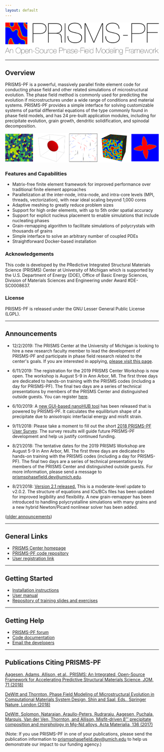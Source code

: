 ```yaml
---
layout: default
---
```

[![PRISMS-PF Logo](assets/logo.png)](https://prisms-center.github.io/phaseField/)

***
## Overview
PRISMS-PF is a powerful, massively parallel finite element code for conducting phase field and other related simulations of microstructural evolution. The phase field method is commonly used for predicting the evolution if microstructures under a wide range of conditions and material systems. PRISMS-PF provides a simple interface for solving customizable systems of partial differential equations of the type commonly found in phase field models, and has 24 pre-built application modules, including for precipitate evolution, grain growth, dendritic solidification, and spinodal decomposition.

![PRISMS-PF Example Results](assets/example_bar.png)

### Features and Capabilities
- Matrix-free finite element framework for improved performance over traditional finite element approaches
- Parallelization at the inter-node, intra-node, and intra-core levels (MPI, threads, vectorization), with near ideal scaling beyond 1,000 cores
- Adaptive meshing to greatly reduce problem sizes
- Support for high order elements, with up to 5th order spatial accuracy
- Support for explicit nucleus placement to enable simulations that include nucleating phases
- Grain-remapping algorithm to facilitate simulations of polycrystals with thousands of grains
- Simple interface to solve an arbitrary number of coupled PDEs
- Straightforward Docker-based installation

### Acknowledgements
This code is developed by the PRedictive Integrated Structural Materials Science (PRISMS) Center at University of Michigan which is supported by the U.S. Department of Energy (DOE), Office of Basic Energy Sciences, Division of Materials Sciences and Engineering under Award #DE-SC0008637.

### License
PRISMS-PF is released under the GNU Lesser General Public License (LGPL).

***
## Announcements
- 12/2/2019: The PRISMS Center at the University of Michigan is looking to hire a new research faculty member to lead the development of PRISMS-PF and participate in phase field research related to the center's goals. If you are interested in applying, [please visit this page](https://careers.umich.edu/job_detail/180053/research_investigatorasst_research_scientist).

- 6/11/2019: The registration for the 2019 PRISMS Center Workshop is now open. The workshop is August 5-9 in Ann Arbor, MI. The first three days are dedicated to hands-on training with the PRISMS codes (including a day for PRISMS-PF). The final two days are a series of technical presentations by members of the PRISMS Center and distinguished outside guests. You can register [here](http://www.prisms-center.org/#/workshop).

- 6/10/2019: A [new GUI-based nanoHUB tool](https://nanohub.org/tools/prismspfmisfit) has been released that is powered by PRISMS-PF. It calculates the equilibrium shape of a precipitate due to anisotropic interfacial energy and misfit strain.

- 9/11/2018: Please take a moment to fill out the short [2018 PRISMS-PF User Survey](https://goo.gl/forms/rAp8cJAeBjqsi5ep1). The survey results will guide future PRISMS-PF development and help us justify continued funding.

- 8/21/2018: The tentative dates for the 2019 PRISMS Workshop are August 5-9 in Ann Arbor, MI. The first three days are dedicated to hands-on training with the PRISMS codes (including a day for PRISMS-PF). The final two days are a series of technical presentations by members of the PRISMS Center and distinguished outside guests. For more information, please send a message to [prismsphasefield.dev@umich.edu](mailto:prismsphasefield.dev@umich.edu).

- 8/21/2018: [Version 2.1 released.](https://github.com/prisms-center/phaseField/releases/tag/v2.1) This is a moderate-level update to v2.0.2. The structure of equations and ICs/BCs files has been updated for improved legibility and flexibility. A new grain-remapper has been introduced to handling polycrystalline simulations with many grains and a new hybrid Newton/Picard nonlinear solver has been added.

([older announcements](pages/announcements.html))

***
## General Links
- [PRISMS Center homepage](http://www.prisms-center.org/#/home) <br>
- [PRISMS-PF code repository](https://github.com/prisms-center/phaseField) <br>
- [User registration link](http://goo.gl/forms/GXo7Im8p2Y)

***
## Getting Started
- [Installation instructions](doxygen_files/install.html) <br>
- [User manual](doxygen_files/manual.html) <br>
- [Repository of training slides and exercises](https://goo.gl/BBTkJ8)

***
## Getting Help
- [PRISMS-PF forum](https://groups.google.com/forum/#!forum/prisms-pf-users) <br>
- [Code documentation](doxygen_files/index.html) <br>
- [Email the developers](mailto:prismsphasefield.dev@umich.edu)

***
## Publications Citing PRISMS-PF

[Aagesen, Adams, Allison, et al., PRISMS: An Integrated, Open-Source Framework for Accelerating Predictive Structural Materials Science, JOM, 71 (2018)](https://link.springer.com/article/10.1007%2Fs11837-018-3079-6)

[DeWitt and Thornton, Phase Field Modeling of Microstructural Evolution in Computational Materials System Design, Shin and Saal, Eds., Springer Nature, London (2018)](https://link.springer.com/chapter/10.1007/978-3-319-68280-8_4)

[DeWitt, Solomon, Natarajan, Araullo-Peters, Rudraraju, Aagesen, Puchala, Marquis, Van der Ven, Thornton, and Allison, Misfit-driven β′′′ precipitate composition and morphology in Mg-Nd alloys, Acta Materialia, 136 (2017)](https://www.sciencedirect.com/science/article/pii/S1359645417305281)


(Note: If you use PRISMS-PF in one of your publications, please send the publication information to [prismsphasefield.dev@umich.edu](mailto:prismsphasefield.dev@umich.edu) to help us demonstrate our impact to our funding agency.)
